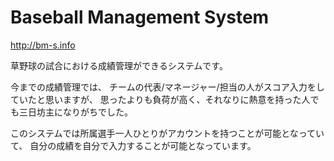 Baseball Management System
==========================

http://bm-s.info

草野球の試合における成績管理ができるシステムです。

今までの成績管理では、
チームの代表/マネージャー/担当の人がスコア入力をしていたと思いますが、
思ったよりも負荷が高く、それなりに熱意を持った人でも三日坊主になりがちでした。

このシステムでは所属選手一人ひとりがアカウントを持つことが可能となっていて、
自分の成績を自分で入力することが可能となっています。
